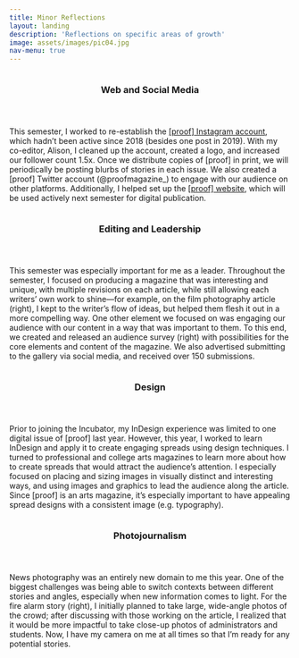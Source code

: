 ```yaml
---
title: Minor Reflections
layout: landing
description: 'Reflections on specific areas of growth'
image: assets/images/pic04.jpg
nav-menu: true
---
```


<!-- Main -->
<div id="main">

<section id="two" class="spotlights">
	<section>
		<a href="generic.html" class="image">
			<img src="{% link assets/images/proof_web.png %}" alt="" data-position="center center" />
		</a>
		<div class="content">
			<div class="inner">
				<header class="major">
					<h3>Web and Social Media</h3>
				</header>
				<p>This semester, I worked to re-establish the <a href="https://www.instagram.com/proof.magazine/">[proof] Instagram account</a>, which hadn’t been active since 2018 (besides one post in 2019). With my co-editor, Alison, I cleaned up the account, created a logo, and increased our follower count 1.5x. Once we distribute copies of [proof] in print, we will periodically be posting blurbs of stories in each issue. We also created a [proof] Twitter account (@proofmagazine_) to engage with our audience on other platforms. Additionally, I helped set up the <a href="http://proofmagazine540069515.wordpress.com">[proof] website</a>, which will be used actively next semester for digital publication.</p>
			</div>
		</div>
	</section>
	<section>
		<a href="generic.html" class="image">
			<img src="{% link assets/images/proof_leadership.png %}" alt="" data-position="top center" />
		</a>
		<div class="content">
			<div class="inner">
				<header class="major">
					<h3>Editing and Leadership</h3>
				</header>
				<p>This semester was especially important for me as a leader. Throughout the semester, I focused on producing a magazine that was interesting and unique, with multiple revisions on each article, while still allowing each writers’ own work to shine—for example, on the film photography article (right), I kept to the writer’s flow of ideas, but helped them flesh it out in a more compelling way. One other element we focused on was engaging our audience with our content in a way that was important to them. To this end, we created and released an audience survey (right) with possibilities for the core elements and content of the magazine. We also advertised submitting to the gallery via social media, and received over 150 submissions.</p>
			</div>
		</div>
	</section>
	<section>
		<a href="generic.html" class="image">
			<img src="{% link assets/images/proof_design.png %}" alt="" data-position="25% 25%" />
		</a>
		<div class="content">
			<div class="inner">
				<header class="major">
					<h3>Design</h3>
				</header>
				<p>Prior to joining the Incubator, my InDesign experience was limited to one digital issue of [proof] last year. However, this year, I worked to learn InDesign and apply it to create engaging spreads using design techniques. I turned to professional and college arts magazines to learn more about how to create spreads that would attract the audience’s attention. I especially focused on placing and sizing images in visually distinct and interesting ways, and using images and graphics to lead the audience along the article. Since [proof] is an arts magazine, it’s especially important to have appealing spread designs with a consistent image (e.g. typography).</p>
			</div>
		</div>
	</section>
	<section>
		<a href="generic.html" class="image">
			<img src="{% link assets/images/proof_photo.png %}" alt="" data-position="25% 25%" />
		</a>
		<div class="content">
			<div class="inner">
				<header class="major">
					<h3>Photojournalism</h3>
				</header>
				<p>News photography was an entirely new domain to me this year. One of the biggest challenges was being able to switch contexts between different stories and angles, especially when new information comes to light. For the fire alarm story (right), I initially planned to take large, wide-angle photos of the crowd; after discussing with those working on the article, I realized that it would be more impactful to take close-up photos of administrators and students. Now, I have my camera on me at all times so that I’m ready for any potential stories.</p>
			</div>
		</div>
	</section>
</section>

</div>
